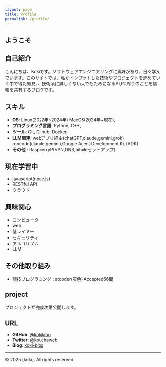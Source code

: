 ```yaml
---
layout: page
title: Profile
permalink: /profile/
---
```


## ようこそ

## 自己紹介
こんにちは、Kokiです。ソフトウェアエンジニアリングに興味があり、日々学んでいます。このサイトでは、私がインプットした技術やプロジェクトを進めていく中で得た知見、、技術系に詳しくない人でもためになるAI,PC周りのことを情報を共有するブログです。

## スキル
- **OS**: Linux(2022年~2024年) MacOS(2024年~現在),
- **プログラミング言語**: Python, C++,
- **ツール**: Git, Github, Docker,
- **LLM関連**: webアプリ経由(chatGPT,claude,gemini,grok) roocode(claude,gemini),Google Agent Development Kit (ADK)
- **その他** : RaspberryP(VPN,DNS,piholeセットアップ)

## 現在学習中
- javascript(node.js)
- RESTful API
- クラウド

## 興味関心
- コンピュータ
- web
- 低レイヤー
- セキュリティ
- アルゴリズム
- LLM

## その他取り組み
- 競技プログラミング : atcoder(灰色) Accepted66問


## project
プロジェクトが完成次第公開します。


## URL
- **GitHub**: [@kokilabo](https://github.com/kokilabo)
- **Twitter**: [@kouchaweb](https://x.com/kouchaweb)
- **Blog**: [koki-blog](https://kokilabo.github.io/koki-blog/)

---

<footer>
  <p>&copy; 2025 [koki]. All rights reserved.</p>
</footer>

